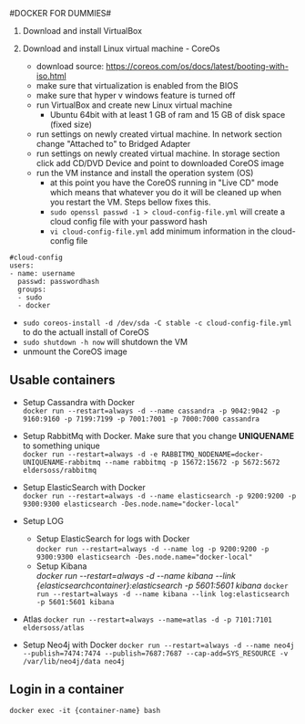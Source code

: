 #DOCKER FOR DUMMIES#

1. Download and install VirtualBox
	
2. Download and install Linux virtual machine - CoreOs
    - download source: https://coreos.com/os/docs/latest/booting-with-iso.html
    - make sure that virtualization is enabled from the BIOS
    - make sure that hyper v windows feature is turned off
    - run VirtualBox and create new Linux virtual machine
        + Ubuntu 64bit with at least 1 GB of ram and 15 GB of disk space (fixed size)
    - run settings on newly created virtual machine. In network section change "Attached to" to Bridged Adapter
    - run settings on newly created virtual machine. In storage section click add CD/DVD Device and point to downloaded CoreOS image
    - run the VM instance and install the operation system (OS)
        + at this point you have the CoreOS running in "Live CD" mode which means that whatever you do it will be cleaned up when you restart the VM. Steps bellow fixes this.
        + `sudo openssl passwd -1 > cloud-config-file.yml` will create a cloud config file with your password hash
        + `vi cloud-config-file.yml` add minimum information in the cloud-config file
```
#cloud-config
users:
- name: username
  passwd: passwordhash
  groups:
  - sudo
  - docker
```
- `sudo coreos-install -d /dev/sda -C stable -c cloud-config-file.yml` to do the actuall install of CoreOS
- `sudo shutdown -h now` will shutdown the VM
- unmount the CoreOS image

Usable containers
-----------------
- Setup Cassandra with Docker  
`docker run --restart=always -d --name cassandra -p 9042:9042 -p 9160:9160 -p 7199:7199 -p 7001:7001 -p 7000:7000 cassandra`

- Setup RabbitMq with Docker. Make sure that you change **UNIQUENAME** to something unique  
`docker run --restart=always -d -e RABBITMQ_NODENAME=docker-UNIQUENAME-rabbitmq --name rabbitmq -p 15672:15672 -p 5672:5672 eldersoss/rabbitmq`
- Setup ElasticSearch with Docker  
`docker run --restart=always -d --name elasticsearch -p 9200:9200 -p 9300:9300 elasticsearch -Des.node.name="docker-local"`
- Setup LOG
  - Setup ElasticSearch for logs with Docker  
  `docker run --restart=always -d --name log -p 9200:9200 -p 9300:9300 elasticsearch -Des.node.name="docker-local"`
  - Setup Kibana  
  *docker run --restart=always -d --name kibana --link {elasticsearchcontainer}:elasticsearch -p 5601:5601 kibana*
  `docker run --restart=always -d --name kibana --link log:elasticsearch -p 5601:5601 kibana`
- Atlas
`docker run --restart=always --name=atlas -d -p 7101:7101 eldersoss/atlas`

- Setup Neo4j with Docker
`docker run --restart=always -d --name neo4j --publish=7474:7474 --publish=7687:7687 --cap-add=SYS_RESOURCE -v /var/lib/neo4j/data neo4j`

Login in a container
--------------------
`docker exec -it {container-name} bash`
